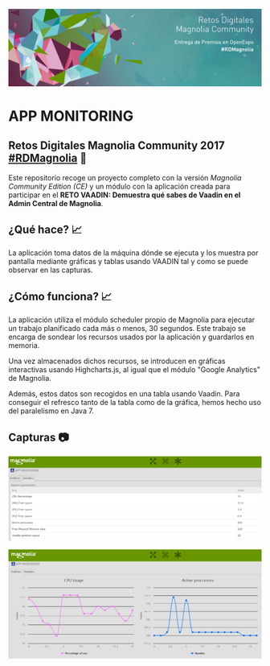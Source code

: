![magnolia-logo](https://raw.githubusercontent.com/DavidCaviedes/openexpo-app-monitoring/master/openexpo-app-monitoring/src/main/resources/img/header.png)

# APP MONITORING

## Retos Digitales Magnolia Community 2017 [#RDMagnolia](https://www.magnolia-cms.com/about/news-events/events/rd-desarrolladores-2017.html) :rocket:

Este repositorio recoge un proyecto completo con la versión _Magnolia Community Edition (CE)_ y un módulo con la aplicación creada para participar en el **RETO VAADIN: Demuestra qué sabes de Vaadin en el Admin Central de Magnolia**.

## ¿Qué hace? :chart_with_upwards_trend:

La aplicación toma datos de la máquina dónde se ejecuta y los muestra por pantalla mediante gráficas y tablas usando VAADIN tal y como se puede observar en las capturas.

## ¿Cómo funciona? :chart_with_upwards_trend:

La aplicación utiliza el módulo scheduler propio de Magnolia para ejecutar un trabajo planificado cada más o menos, 30 segundos. Este trabajo se encarga de sondear los recursos usados por la aplicación y guardarlos en memoria.

Una vez almacenados dichos recursos, se introducen en gráficas interactivas usando Highcharts.js, al igual que el módulo "Google Analytics" de Magnolia.

Además, estos datos son recogidos en una tabla usando Vaadin. Para conseguir el refresco tanto de la tabla como de la gráfica, hemos hecho uso del paralelismo en Java 7.

## Capturas :camera:

![Tabla](https://raw.githubusercontent.com/DavidCaviedes/openexpo-app-monitoring/master/openexpo-app-monitoring/src/main/resources/img/details.png)

![Grafica](https://raw.githubusercontent.com/DavidCaviedes/openexpo-app-monitoring/master/openexpo-app-monitoring/src/main/resources/img/graph.png)

